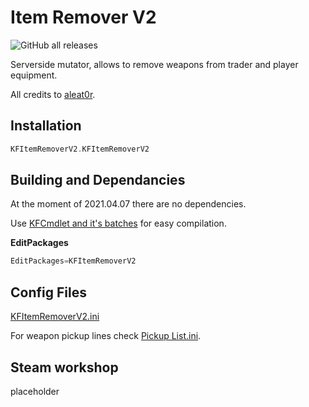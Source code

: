 # Item Remover V2

![GitHub all releases](https://img.shields.io/github/downloads/InsultingPros/KFItemRemoverV2/total)

Serverside mutator, allows to remove weapons from trader and player equipment.

All credits to [aleat0r](http://steamcommunity.com/profiles/76561198065101703).

## Installation

```cpp
KFItemRemoverV2.KFItemRemoverV2
```

## Building and Dependancies

At the moment of 2021.04.07 there are no dependencies.

Use [KFCmdlet and it's batches](https://github.com/InsultingPros/KFCmdlet) for easy compilation.

**EditPackages**

```cpp
EditPackages=KFItemRemoverV2
```

## Config Files

[KFItemRemoverV2.ini](Configs/KFItemRemoverV2.ini 'main config')

For weapon pickup lines check [Pickup List.ini](Pickup-List.md 'pickup list').

## Steam workshop

placeholder
